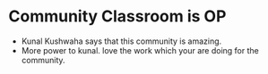 # Community Classroom is OP

- Kunal Kushwaha says that this community is amazing.
- More power to kunal. love the work which your are doing for the community.

